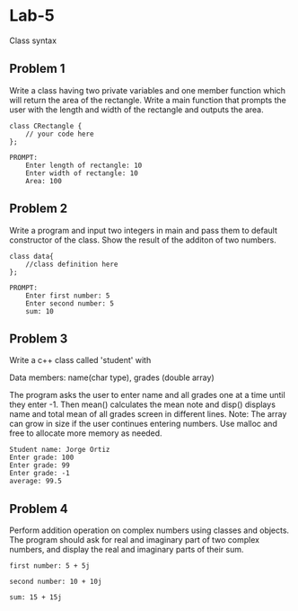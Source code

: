 # Lab-5
Class syntax


## Problem 1
Write a class having two private variables and one member function which will return the area of the rectangle.  Write a main function that prompts the user with the length and width of the rectangle and outputs the area.

```
class CRectangle {
    // your code here
};

PROMPT:
    Enter length of rectangle: 10
    Enter width of rectangle: 10
    Area: 100
```


## Problem 2
Write a program and input two integers in main and pass them to default constructor of the class. Show the result of the additon of two numbers.

```
class data{
    //class definition here
};

PROMPT:
    Enter first number: 5
    Enter second number: 5
    sum: 10
```

## Problem 3
Write a c++ class called 'student' with

Data members: name(char type), grades (double array)

The program asks the user to enter name and all grades one at a time until they enter -1. Then mean() calculates the mean note and disp() displays name and total mean of all grades  screen in different lines.
Note:  The array can grow in size if the user continues entering numbers.  Use malloc and free to allocate more memory as needed.

```
Student name: Jorge Ortiz
Enter grade: 100
Enter grade: 99
Enter grade: -1
average: 99.5
```

## Problem 4 
Perform addition operation on complex numbers using classes and objects. The program should ask for real and imaginary part of two complex numbers, and display the real and imaginary parts of their sum.

```
first number: 5 + 5j

second number: 10 + 10j

sum: 15 + 15j
```
